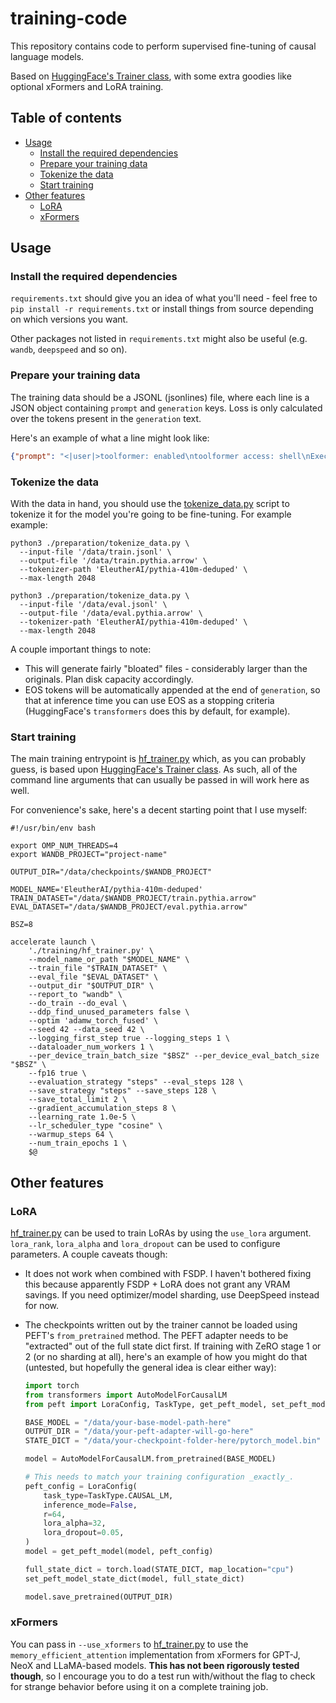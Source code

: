 # training-code

This repository contains code to perform supervised fine-tuning of causal language models.

Based on [HuggingFace's Trainer class](https://huggingface.co/docs/transformers/main_classes/trainer), with some extra goodies like optional xFormers and LoRA training.

## Table of contents

- [Usage](#usage)
  - [Install the required dependencies](#install-the-required-dependencies)
  - [Prepare your training data](#prepare-your-training-data)
  - [Tokenize the data](#tokenize-the-data)
  - [Start training](#start-training)
- [Other features](#other-features)
  - [LoRA](#lora)
  - [xFormers](#xformers)

## Usage

### Install the required dependencies

`requirements.txt` should give you an idea of what you'll need - feel free to `pip install -r requirements.txt` or install things from source depending on which versions you want.

Other packages not listed in `requirements.txt` might also be useful (e.g. `wandb`, `deepspeed` and so on).

### Prepare your training data

The training data should be a JSONL (jsonlines) file, where each line is a JSON object containing `prompt` and `generation` keys. Loss is only calculated over the tokens present in the `generation` text.

Here's an example of what a line might look like:

```json
{"prompt": "<|user|>toolformer: enabled\ntoolformer access: shell\nExecutes commands in a terminal. Input should be valid commands, and the output will be any output from running that command.\nshell(shellcommand)\nHow many lines are in the file 'file.txt'?<|model|>","generation": "There are shell('wc -l file.txt') lines in the file 'file.txt'."}
```

### Tokenize the data

With the data in hand, you should use the [tokenize_data.py](./preparation/tokenize_data.py) script to tokenize it for the model you're going to be fine-tuning. For example example:

```shell
python3 ./preparation/tokenize_data.py \
  --input-file '/data/train.jsonl' \
  --output-file '/data/train.pythia.arrow' \
  --tokenizer-path 'EleutherAI/pythia-410m-deduped' \
  --max-length 2048

python3 ./preparation/tokenize_data.py \
  --input-file '/data/eval.jsonl' \
  --output-file '/data/eval.pythia.arrow' \
  --tokenizer-path 'EleutherAI/pythia-410m-deduped' \
  --max-length 2048
```

A couple important things to note:

- This will generate fairly "bloated" files - considerably larger than the originals. Plan disk capacity accordingly.
- EOS tokens will be automatically appended at the end of `generation`, so that at inference time you can use EOS as a stopping criteria (HuggingFace's `transformers` does this by default, for example).

### Start training

The main training entrypoint is [hf_trainer.py](./training/hf_trainer.py) which, as you can probably guess, is based upon [HuggingFace's Trainer class](https://huggingface.co/docs/transformers/main_classes/trainer). As such, all of the command line arguments that can usually be passed in will work here as well.

For convenience's sake, here's a decent starting point that I use myself:

```shell
#!/usr/bin/env bash

export OMP_NUM_THREADS=4
export WANDB_PROJECT="project-name"

OUTPUT_DIR="/data/checkpoints/$WANDB_PROJECT"

MODEL_NAME='EleutherAI/pythia-410m-deduped'
TRAIN_DATASET="/data/$WANDB_PROJECT/train.pythia.arrow"
EVAL_DATASET="/data/$WANDB_PROJECT/eval.pythia.arrow"

BSZ=8

accelerate launch \
    './training/hf_trainer.py' \
    --model_name_or_path "$MODEL_NAME" \
    --train_file "$TRAIN_DATASET" \
    --eval_file "$EVAL_DATASET" \
    --output_dir "$OUTPUT_DIR" \
    --report_to "wandb" \
    --do_train --do_eval \
    --ddp_find_unused_parameters false \
    --optim 'adamw_torch_fused' \
    --seed 42 --data_seed 42 \
    --logging_first_step true --logging_steps 1 \
    --dataloader_num_workers 1 \
    --per_device_train_batch_size "$BSZ" --per_device_eval_batch_size "$BSZ" \
    --fp16 true \
    --evaluation_strategy "steps" --eval_steps 128 \
    --save_strategy "steps" --save_steps 128 \
    --save_total_limit 2 \
    --gradient_accumulation_steps 8 \
    --learning_rate 1.0e-5 \
    --lr_scheduler_type "cosine" \
    --warmup_steps 64 \
    --num_train_epochs 1 \
    $@
```

## Other features

### LoRA

[hf_trainer.py](./training/hf_trainer.py) can be used to train LoRAs by using the `use_lora` argument. `lora_rank`, `lora_alpha` and `lora_dropout` can be used to configure parameters. A couple caveats though:

- It does not work when combined with FSDP. I haven't bothered fixing this because apparently FSDP + LoRA does not grant any VRAM savings. If you need optimizer/model sharding, use DeepSpeed instead for now.
- The checkpoints written out by the trainer cannot be loaded using PEFT's `from_pretrained` method. The PEFT adapter needs to be "extracted" out of the full state dict first. If training with ZeRO stage 1 or 2 (or no sharding at all), here's an example of how you might do that (untested, but hopefully the general idea is clear either way):

  ```python
  import torch
  from transformers import AutoModelForCausalLM
  from peft import LoraConfig, TaskType, get_peft_model, set_peft_model_state_dict

  BASE_MODEL = "/data/your-base-model-path-here"
  OUTPUT_DIR = "/data/your-peft-adapter-will-go-here"
  STATE_DICT = "/data/your-checkpoint-folder-here/pytorch_model.bin"

  model = AutoModelForCausalLM.from_pretrained(BASE_MODEL)

  # This needs to match your training configuration _exactly_.
  peft_config = LoraConfig(
      task_type=TaskType.CAUSAL_LM,
      inference_mode=False,
      r=64,
      lora_alpha=32,
      lora_dropout=0.05,
  )
  model = get_peft_model(model, peft_config)

  full_state_dict = torch.load(STATE_DICT, map_location="cpu")
  set_peft_model_state_dict(model, full_state_dict)

  model.save_pretrained(OUTPUT_DIR)
  ```

### xFormers

You can pass in `--use_xformers` to [hf_trainer.py](./training/hf_trainer.py) to use the `memory_efficient_attention` implementation from xFormers for GPT-J, NeoX and LLaMA-based models. **This has not been rigorously tested though**, so I encourage you to do a test run with/without the flag to check for strange behavior before using it on a complete training job.
